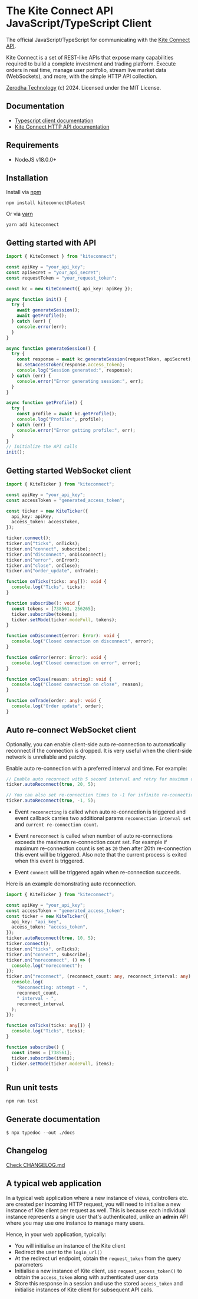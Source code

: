 # The Kite Connect API JavaScript/TypeScript Client

The official JavaScript/TypeScript for communicating with the [Kite Connect API](https://kite.trade).

Kite Connect is a set of REST-like APIs that expose many capabilities required to build a complete investment and trading platform. Execute orders in real time, manage user portfolio, stream live market data (WebSockets), and more, with the simple HTTP API collection.

[Zerodha Technology](http://zerodha.com) (c) 2024. Licensed under the MIT License.

## Documentation

- [Typescript client documentation](https://kite.trade/docs/kiteconnectjs/v3)
- [Kite Connect HTTP API documentation](https://kite.trade/docs/connect/v3)

## Requirements

- NodeJS v18.0.0+

## Installation

Install via [npm](https://www.npmjs.com/package/kiteconnect)

    npm install kiteconnect@latest

Or via [yarn](https://yarnpkg.com/package/kiteconnect)

    yarn add kiteconnect

## Getting started with API

```typescript
import { KiteConnect } from "kiteconnect";

const apiKey = "your_api_key";
const apiSecret = "your_api_secret";
const requestToken = "your_request_token";

const kc = new KiteConnect({ api_key: apiKey });

async function init() {
  try {
    await generateSession();
    await getProfile();
  } catch (err) {
    console.error(err);
  }
}

async function generateSession() {
  try {
    const response = await kc.generateSession(requestToken, apiSecret);
    kc.setAccessToken(response.access_token);
    console.log("Session generated:", response);
  } catch (err) {
    console.error("Error generating session:", err);
  }
}

async function getProfile() {
  try {
    const profile = await kc.getProfile();
    console.log("Profile:", profile);
  } catch (err) {
    console.error("Error getting profile:", err);
  }
}
// Initialize the API calls
init();
```

## Getting started WebSocket client

```typescript
import { KiteTicker } from "kiteconnect";

const apiKey = "your_api_key";
const accessToken = "generated_access_token";

const ticker = new KiteTicker({
  api_key: apiKey,
  access_token: accessToken,
});

ticker.connect();
ticker.on("ticks", onTicks);
ticker.on("connect", subscribe);
ticker.on("disconnect", onDisconnect);
ticker.on("error", onError);
ticker.on("close", onClose);
ticker.on("order_update", onTrade);

function onTicks(ticks: any[]): void {
  console.log("Ticks", ticks);
}

function subscribe(): void {
  const tokens = [738561, 256265];
  ticker.subscribe(tokens);
  ticker.setMode(ticker.modeFull, tokens);
}

function onDisconnect(error: Error): void {
  console.log("Closed connection on disconnect", error);
}

function onError(error: Error): void {
  console.log("Closed connection on error", error);
}

function onClose(reason: string): void {
  console.log("Closed connection on close", reason);
}

function onTrade(order: any): void {
  console.log("Order update", order);
}
```

## Auto re-connect WebSocket client

Optionally, you can enable client-side auto re-connection to automatically reconnect if the connection is dropped. It is very useful when the client-side network is unreliable and patchy.

Enable auto re-connection with a preferred interval and time. For example:

```typescript
// Enable auto reconnect with 5 second interval and retry for maximum of 20 times.
ticker.autoReconnect(true, 20, 5);

// You can also set re-connection times to -1 for infinite re-connections
ticker.autoReconnect(true, -1, 5);
```

- Event `reconnecting` is called when auto re-connection is triggered and event callback carries two additional params `reconnection interval set` and `current re-connection count`.

- Event `noreconnect` is called when number of auto re-connections exceeds the maximum re-connection count set. For example if maximum re-connection count is set as `20` then after 20th re-connection this event will be triggered. Also note that the current process is exited when this event is triggered.

- Event `connect` will be triggered again when re-connection succeeds.

Here is an example demonstrating auto reconnection.

```typescript
import { KiteTicker } from "kiteconnect";

const apiKey = "your_api_key";
const accessToken = "generated_access_token";
const ticker = new KiteTicker({
  api_key: "api_key",
  access_token: "access_token",
});
ticker.autoReconnect(true, 10, 5);
ticker.connect();
ticker.on("ticks", onTicks);
ticker.on("connect", subscribe);
ticker.on("noreconnect", () => {
  console.log("noreconnect");
});
ticker.on("reconnect", (reconnect_count: any, reconnect_interval: any) => {
  console.log(
    "Reconnecting: attempt - ",
    reconnect_count,
    " interval - ",
    reconnect_interval
  );
});

function onTicks(ticks: any[]) {
  console.log("Ticks", ticks);
}

function subscribe() {
  const items = [738561];
  ticker.subscribe(items);
  ticker.setMode(ticker.modeFull, items);
}
```

## Run unit tests

```
npm run test
```

## Generate documentation

```
$ npx typedoc --out ./docs
```

## Changelog

[Check CHANGELOG.md](CHANGELOG.md)

## A typical web application

In a typical web application where a new instance of
views, controllers etc. are created per incoming HTTP
request, you will need to initialise a new instance of
Kite client per request as well. This is because each
individual instance represents a single user that's
authenticated, unlike an **admin** API where you may
use one instance to manage many users.

Hence, in your web application, typically:

- You will initialise an instance of the Kite client
- Redirect the user to the `login_url()`
- At the redirect url endpoint, obtain the
  `request_token` from the query parameters
- Initialise a new instance of Kite client,
  use `request_access_token()` to obtain the `access_token`
  along with authenticated user data
- Store this response in a session and use the
  stored `access_token` and initialise instances
  of Kite client for subsequent API calls.
